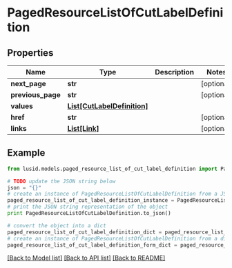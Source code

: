 # PagedResourceListOfCutLabelDefinition


## Properties
Name | Type | Description | Notes
------------ | ------------- | ------------- | -------------
**next_page** | **str** |  | [optional] 
**previous_page** | **str** |  | [optional] 
**values** | [**List[CutLabelDefinition]**](CutLabelDefinition.md) |  | 
**href** | **str** |  | [optional] 
**links** | [**List[Link]**](Link.md) |  | [optional] 

## Example

```python
from lusid.models.paged_resource_list_of_cut_label_definition import PagedResourceListOfCutLabelDefinition

# TODO update the JSON string below
json = "{}"
# create an instance of PagedResourceListOfCutLabelDefinition from a JSON string
paged_resource_list_of_cut_label_definition_instance = PagedResourceListOfCutLabelDefinition.from_json(json)
# print the JSON string representation of the object
print PagedResourceListOfCutLabelDefinition.to_json()

# convert the object into a dict
paged_resource_list_of_cut_label_definition_dict = paged_resource_list_of_cut_label_definition_instance.to_dict()
# create an instance of PagedResourceListOfCutLabelDefinition from a dict
paged_resource_list_of_cut_label_definition_form_dict = paged_resource_list_of_cut_label_definition.from_dict(paged_resource_list_of_cut_label_definition_dict)
```
[[Back to Model list]](../README.md#documentation-for-models) [[Back to API list]](../README.md#documentation-for-api-endpoints) [[Back to README]](../README.md)


